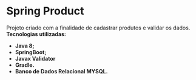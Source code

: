 # Spring Product

Projeto criado com a finalidade de cadastrar produtos e validar os dados.<br> 
**Tecnologias utilizadas:**
- **Java 8;**
- **SpringBoot;**
- **Javax Validator**
- **Gradle.**
- **Banco de Dados Relacional MYSQL.**
